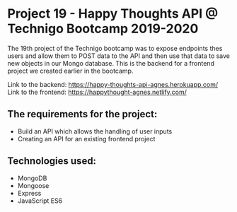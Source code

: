 # Project 19 - Happy Thoughts API @ Technigo Bootcamp 2019-2020

The 19th project of the Technigo bootcamp was to expose endpoints thes users and allow them to POST data to the API and then use that data to save new objects in our Mongo database. This is the backend for a frontend project we created earlier in the bootcamp.

Link to the backend: https://happy-thoughts-api-agnes.herokuapp.com/
Link to the frontend: https://happythought-agnes.netlify.com/

## The requirements for the project:

- Build an API which allows the handling of user inputs
- Creating an API for an existing frontend project

## Technologies used:

- MongoDB
- Mongoose
- Express
- JavaScript ES6
